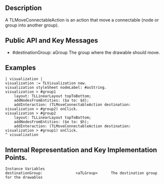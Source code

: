 Description
------------------
A TLMoveConnectableAction is an action that move a connectable (node or group into another group).

Public API and Key Messages
------------------

- #destinationGroup:  aGroup  			The group where the drawable should move.

 Examples
-----------------

	| visualization |
	visualization := TLVisualization new.
	visualization styleSheet nodeLabel: #asString.
	visualization > #group1
		layout: TLLinearLayout topToBottom;
		addNodesFromEntities: ($a to: $d);
		addInteraction: (TLMoveConnectableAction destination: visualization > #group2) onClick.
	visualization > #group2
		layout: TLLinearLayout topToBottom;
		addNodesFromEntities: ($e to: $h);
		addInteraction: (TLMoveConnectableAction destination: visualization > #group1) onClick.
	^ visualization
	
Internal Representation and Key Implementation Points.
-----------------

    Instance Variables
	destinationGroup:				<aTLGroup>		The destination group for the drawables